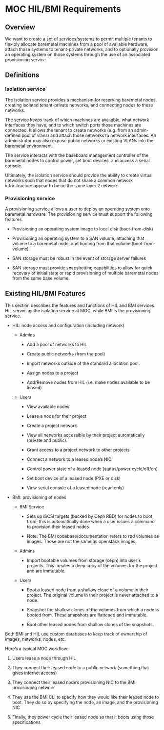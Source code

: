 # MOC HIL/BMI Requirements

## Overview

We want to create a set of services/systems to permit multiple tenants to flexibly allocate baremetal machines from a pool of available hardware, attach those systems to tenant-private networks, and to optionally provision an operating system on those systems through the use of an associated provisioning service.

## Definitions

### Isolation service

The isolation service provides a mechanism for reserving baremetal nodes, creating isolated tenant-private networks, and connecting nodes to these networks.

The service keeps track of which machines are available, what network interfaces they have, and to which switch ports those machines are connected. It allows the tenant to create networks (e.g. from an admin-defined pool of vlans) and attach those networks to network interfaces. An administrator may also expose public networks or existing VLANs into the baremetal environment.

The service interacts with the baseboard management controller of the baremetal nodes to control power, set boot devices, and access a serial console. 

Ultimately, the isolation service should provide the ability to create virtual networks such that nodes that do not share a common network infrastructure appear to be on the same layer 2 network.

### Provisioning service

A provisioning service allows a user to deploy an operating system onto baremetal hardware. The provisioning service must support the following features

* Provisioning an operating system image to local disk (boot-from-disk)

* Provisioning an operating system to a SAN volume, attaching that volume to a baremetal node, and booting from that volume (boot-from-volume)

* SAN storage must be robust in the event of storage server failures

* SAN storage must provide snapshotting capabilities to allow for quick recovery of initial state or rapid provisioning of multiple baremetal nodes from the same base volume.

## Existing HIL/BMI Features

This section describes the features and functions of HIL and BMI services. HIL serves as the isolation service at MOC, while BMI is the provisioning service.

* HIL: node access and configuration (including network)

    * Admins

        * Add a pool of networks to HIL

        * Create public networks (from the pool)

        * Import networks outside of the standard allocation pool.

        * Assign nodes to a project

        * Add/Remove nodes from HIL (i.e. make nodes available to be leased)

    * Users

        * View available nodes

        * Lease a node for their project

        * Create a project network

        * View all networks accessible by their project automatically (private and public).

        * Grant access to a project network to other projects

        * Connect a network to a leased node’s NIC

        * Control power state of a leased node (status/power cycle/off/on)

        * Set boot device of a leased node (PXE or disk)

        * View serial console of a leased node (read only)

* BMI: provisioning of nodes

    * BMI Service

        * Sets up iSCSI targets (backed by Ceph RBD) for nodes to boot from; this is automatically done when a user issues a command to provision their leased nodes

        * Note: The BMI codebase/documentation refers to rbd volumes as images. Those are not the same as openstack images.

    * Admins

        * Import bootable volumes from storage (ceph) into user's projects. This creates a deep copy of the volumes for the project and are immutable.

    * Users

        * Boot a leased node from a shallow clone of a volume in their project. The original volume in their project is never attached to a node.

        * Snapshot the shallow clones of the volumes from which a node is booted from. These snapshots are flattened and immutable.

        * Boot other leased nodes from shallow clones of the snapshots.

Both BMI and HIL use custom databases to keep track of ownership of images, networks, nodes, etc.

Here’s a typical MOC workflow:

1. Users lease a node through HIL

2. They connect their leased node to a public network (something that gives internet access)

3. They connect their leased node’s provisioning NIC to the BMI provisioning network

4. They use the BMI CLI to specify how they would like their leased node to boot. They do so by specifying the node, an image, and the provisioning NIC

5. Finally, they power cycle their leased node so that it boots using those specifications 

